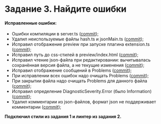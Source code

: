 # Задание 3. Найдите ошибки

#### Исправленные ошибки:

- Ошибки компиляции в server.ts ([commit](https://github.com/mpoliakov/shri-2020-task-3/commit/9a4dc050ccc851fcae3800ceed389d89728edb6c#diff-916156c481141bfcd08c6ae40ce10e00));
- Удалил неиспользуемые файлы hash.ts и jsonMain.ts ([commit](https://github.com/mpoliakov/shri-2020-task-3/commit/b3e24e74ae1d61a564e2e2520b97ba671f5f9512));
- Исправил отображение preview при запуске плагина extension.ts ([commit](https://github.com/mpoliakov/shri-2020-task-3/commit/ba37f389a7287574b344258bc39982771c314ada#diff-45327f86d4438556066de133327f4ca2));
- Исправил путь до css-стилей в preview/index.html ([commit](https://github.com/mpoliakov/shri-2020-task-3/commit/af00318216fb283c14e29e789dd84fd86ac6abfa#diff-274a1e6fb043a4f561e619b11c706ad3));
- Исправил чтение json-файла при редактировании: вычитывалась сохранённая версия файла, а не текущие изменения ([commit](https://github.com/mpoliakov/shri-2020-task-3/commit/dcf1ae8096777fd1a84afaddaed619ae58ccea07#diff-916156c481141bfcd08c6ae40ce10e00));
- Исправил отображение сообщений в Problems ([commit](https://github.com/mpoliakov/shri-2020-task-3/commit/251a8bf4082e7f92c11703120b14336e187dc368#diff-105a25db2fd03476fc2d5672bc256a8c));
- При исправлении всех ошибок надо очищать Problems ([commit](https://github.com/mpoliakov/shri-2020-task-3/commit/792de3429c6e2df99b2274badf77dc7cdf2ca716#diff-916156c481141bfcd08c6ae40ce10e00));
- При закрытии файла надо очищать Problems для данного файла ([commit](https://github.com/mpoliakov/shri-2020-task-3/commit/e4801d85b1c528be26ff78f804e0ea9d6eb3583a#diff-916156c481141bfcd08c6ae40ce10e00));
- Исправил определение DiagnosticSeverity.Error (было Information) ([commit](https://github.com/mpoliakov/shri-2020-task-3/commit/5ae32c14fb011f77b2397e7b34e7661e2f7bcc06#diff-916156c481141bfcd08c6ae40ce10e00));
- Удалил комментарии из json-файлов, формат json не поддерживает комментарии ([commit](https://github.com/mpoliakov/shri-2020-task-3/commit/46c82ba729841563cc6778c148bf10b4717676bd#diff-24c73412592dac9d8b9a739107c2c905));

**Подключил стили из задания 1 и линтер из задания 2.**
